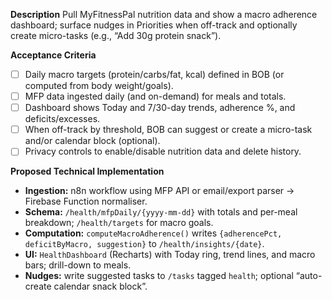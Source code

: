 **Description**
Pull MyFitnessPal nutrition data and show a macro adherence dashboard; surface nudges in Priorities when off-track and optionally create micro-tasks (e.g., “Add 30g protein snack”).

**Acceptance Criteria**
- [ ] Daily macro targets (protein/carbs/fat, kcal) defined in BOB (or computed from body weight/goals).
- [ ] MFP data ingested daily (and on-demand) for meals and totals.
- [ ] Dashboard shows Today and 7/30-day trends, adherence %, and deficits/excesses.
- [ ] When off-track by threshold, BOB can suggest or create a micro-task and/or calendar block (optional).
- [ ] Privacy controls to enable/disable nutrition data and delete history.

**Proposed Technical Implementation**
- **Ingestion:** n8n workflow using MFP API or email/export parser → Firebase Function normaliser.
- **Schema:** `/health/mfpDaily/{yyyy-mm-dd}` with totals and per-meal breakdown; `/health/targets` for macro goals.
- **Computation:** `computeMacroAdherence()` writes `{adherencePct, deficitByMacro, suggestion}` to `/health/insights/{date}`.
- **UI:** `HealthDashboard` (Recharts) with Today ring, trend lines, and macro bars; drill-down to meals.
- **Nudges:** write suggested tasks to `/tasks` tagged `health`; optional “auto-create calendar snack block”.
